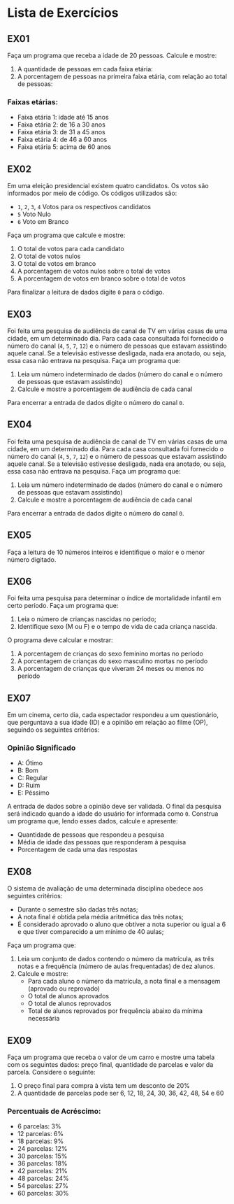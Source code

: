 # Lista de Exercícios

## EX01

Faça um programa que receba a idade de 20 pessoas. Calcule e mostre:
1. A quantidade de pessoas em cada faixa etária:
2. A porcentagem de pessoas na primeira faixa etária, com relação ao total de pessoas:

### Faixas etárias:
- Faixa etária 1: idade até 15 anos
- Faixa etária 2: de 16 a 30 anos
- Faixa etária 3: de 31 a 45 anos
- Faixa etária 4: de 46 a 60 anos
- Faixa etária 5: acima de 60 anos

## EX02

Em uma eleição presidencial existem quatro candidatos. Os votos são informados por meio de código. Os códigos utilizados são:
- `1`, `2`, `3`, `4` Votos para os respectivos candidatos
- `5` Voto Nulo
- `6` Voto em Branco

Faça um programa que calcule e mostre:
1. O total de votos para cada candidato
2. O total de votos nulos
3. O total de votos em branco
4. A porcentagem de votos nulos sobre o total de votos
5. A porcentagem de votos em branco sobre o total de votos

Para finalizar a leitura de dados digite `0` para o código.

## EX03

Foi feita uma pesquisa de audiência de canal de TV em várias casas de uma cidade, em um determinado dia. Para cada casa consultada foi fornecido o número do canal (`4`, `5`, `7`, `12`) e o número de pessoas que estavam assistindo aquele canal. Se a televisão estivesse desligada, nada era anotado, ou seja, essa casa não entrava na pesquisa. Faça um programa que:
1. Leia um número indeterminado de dados (número do canal e o número de pessoas que estavam assistindo)
2. Calcule e mostre a porcentagem de audiência de cada canal

Para encerrar a entrada de dados digite o número do canal `0`.

## EX04

Foi feita uma pesquisa de audiência de canal de TV em várias casas de uma cidade, em um determinado dia. Para cada casa consultada foi fornecido o número do canal (`4`, `5`, `7`, `12`) e o número de pessoas que estavam assistindo aquele canal. Se a televisão estivesse desligada, nada era anotado, ou seja, essa casa não entrava na pesquisa. Faça um programa que:
1. Leia um número indeterminado de dados (número do canal e o número de pessoas que estavam assistindo)
2. Calcule e mostre a porcentagem de audiência de cada canal

Para encerrar a entrada de dados digite o número do canal `0`.

## EX05

Faça a leitura de 10 números inteiros e identifique o maior e o menor número digitado.

## EX06

Foi feita uma pesquisa para determinar o índice de mortalidade infantil em certo período. Faça um programa que:
1. Leia o número de crianças nascidas no período;
2. Identifique sexo (M ou F) e o tempo de vida de cada criança nascida.

O programa deve calcular e mostrar:
1. A porcentagem de crianças do sexo feminino mortas no período
2. A porcentagem de crianças do sexo masculino mortas no período
3. A porcentagem de crianças que viveram 24 meses ou menos no período

## EX07

Em um cinema, certo dia, cada espectador respondeu a um questionário, que perguntava a sua idade (ID) e a opinião em relação ao filme (OP), seguindo os seguintes critérios:

### Opinião Significado
- A: Ótimo
- B: Bom
- C: Regular
- D: Ruim
- E: Péssimo

A entrada de dados sobre a opinião deve ser validada. O final da pesquisa será indicado quando a idade do usuário for informada como `0`. Construa um programa que, lendo esses dados, calcule e apresente:
- Quantidade de pessoas que respondeu a pesquisa
- Média de idade das pessoas que responderam à pesquisa
- Porcentagem de cada uma das respostas

## EX08

O sistema de avaliação de uma determinada disciplina obedece aos seguintes critérios:
- Durante o semestre são dadas três notas;
- A nota final é obtida pela média aritmética das três notas;
- É considerado aprovado o aluno que obtiver a nota superior ou igual a 6 e que tiver comparecido a um mínimo de 40 aulas;

Faça um programa que:
1. Leia um conjunto de dados contendo o número da matrícula, as três notas e a frequência (número de aulas frequentadas) de dez alunos.
2. Calcule e mostre:
   - Para cada aluno o número da matrícula, a nota final e a mensagem (aprovado ou reprovado)
   - O total de alunos aprovados
   - O total de alunos reprovados
   - Total de alunos reprovados por frequência abaixo da mínima necessária

## EX09

Faça um programa que receba o valor de um carro e mostre uma tabela com os seguintes dados: preço final, quantidade de parcelas e valor da parcela. Considere o seguinte:
1. O preço final para compra à vista tem um desconto de 20%
2. A quantidade de parcelas pode ser 6, 12, 18, 24, 30, 36, 42, 48, 54 e 60

### Percentuais de Acréscimo:
- 6 parcelas: 3%
- 12 parcelas: 6%
- 18 parcelas: 9%
- 24 parcelas: 12%
- 30 parcelas: 15%
- 36 parcelas: 18%
- 42 parcelas: 21%
- 48 parcelas: 24%
- 54 parcelas: 27%
- 60 parcelas: 30%


